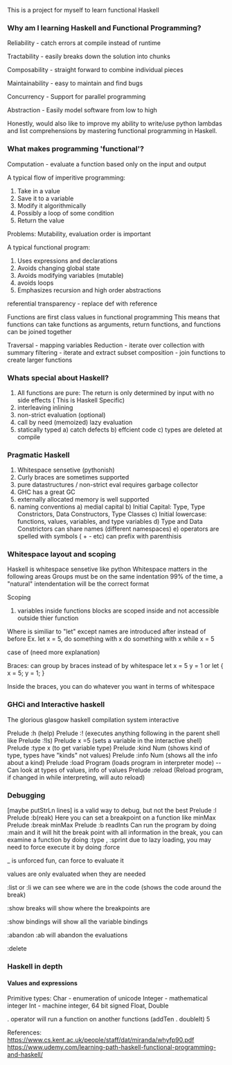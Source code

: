 This is a project for myself to learn functional Haskell

### Why am I learning Haskell and Functional Programming?

Reliability - catch errors at compile instead of runtime

Tractability - easily breaks down the solution into chunks

Composability - straight forward to combine individual pieces

Maintainability - easy to maintain and find bugs

Concurrency - Support for parallel programming

Abstraction - Easily model software from low to high

Honestly, would also like to improve my ability to write/use python lambdas
and list comprehensions by mastering functional programming in Haskell.


### What makes programming 'functional'?

Computation - evaluate a function based only on the input and output

A typical flow of imperitive programming:
1) Take in a value
2) Save it to a variable
3) Modify it algorithmically
4) Possibly a loop of some condition
5) Return the value 

Problems: Mutability, evaluation order is important

A typical functional program:
1) Uses expressions and declarations
2) Avoids changing global state
3) Avoids modifying variables (mutable)
4) avoids loops
5) Emphasizes recursion and high order abstractions

referential transparency - replace def with reference

Functions are first class values in functional programming
This means that functions can take functions as arguments, 
return functions, and functions can be joined together


Traversal - mapping variables
Reduction - iterate over collection with summary
filtering - iterate and extract subset
composition - join functions to create larger functions


### Whats special about Haskell?

1) All functions are pure: The return is only determined by input with no side effects ( This is Haskell Specific) 
2) interleaving inlining
3) non-strict evaluation (optional)
4) call by need (memoized) lazy evaluation
5) statically typed
  a) catch defects
  b) effcient code
  c) types are deleted at compile

### Pragmatic Haskell
1) Whitespace sensetive (pythonish)
2) Curly braces are sometimes supported
3) pure datastructures / non-strict eval requires garbage collector
4) GHC has a great GC
5) externally allocated memory is well supported
6) naming conventions
  a) medial capital 
  b) Initial Capital: Type, Type Constrictors, Data Constructors, Type Classes
  c) Initial lowercase: functions, values, variables, and type variables
  d) Type and Data Constrictors can share names (different namespaces)
  e) operators are spelled with symbols ( + - etc) can prefix with parenthisis 

### Whitespace layout and scoping
Haskell is whitespace sensetive like python
Whitespace matters in the following areas
Groups must be on the same indentation
99% of the time, a "natural" intendentation will be the correct format

Scoping
1) variables inside functions blocks are scoped inside and not accessible outside thier function


Where is similiar to "let" except names are introduced after instead of before
Ex.
let x = 5, do something with x
do something with x while x = 5

case of (need more explanation)

Braces:
  can group by braces instead of by whitespace
  let x = 5
      y = 1
or
  let { x = 5; y = 1; }

  Inside the braces, you can do whatever you want in terms of whitespace


### GHCi and Interactive haskell
The glorious glasgow haskell compilation system interactive

Prelude :h (help)
Prelude :! (executes anything following in the parent shell like Prelude :!ls)
Prelude x =5 (sets a variable in the interactive shell)
Prelude :type x (to get variable type)
Prelude :kind Num (shows kind of type, types have "kinds" not values)
Prelude :info Num (shows all the info about a kind)
Prelude :load Program (loads program in interpreter mode)
-- Can look at types of values, info of values
Prelude :reload (Reload program, if changed in while interpreting, will auto reload)


### Debugging
[maybe putStrLn lines] is a valid way to debug, but not the best
Prelude :l
Prelude :b(reak) <func>
Here you can set a breakpoint on a function like minMax
Prelude :break minMax
Prelude :b readInts
Can run the program by doing :main and it will hit the break point with all information
in the break, you can examine a function by doing :type <func>, :sprint <func>
due to lazy loading, you may need to force execute it by doing :force <ws>

_ is unforced fun, can force to evaluate it

values are only evaluated when they are needed

:list or :li we can see where we are in the code (shows the code around the break)

:show breaks
will show where the breakpoints are

:show bindings
will show all the variable bindings

:abandon :ab
will abandon the evaluations

:delete <breakpoint>

### Haskell in depth
#### Values and expressions
Primitive types: 
Char - enumeration of unicode
Integer - mathematical integer
Int - machine integer, 64 bit signed 
Float, Double

. operator will run a function on another functions
(addTen . doubleIt) 5


References:
https://www.cs.kent.ac.uk/people/staff/dat/miranda/whyfp90.pdf
https://www.udemy.com/learning-path-haskell-functional-programming-and-haskell/

